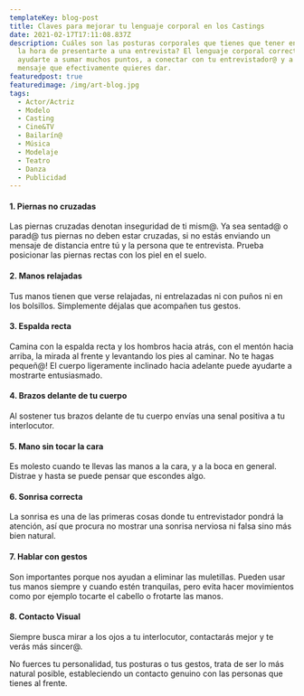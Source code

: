 ```yaml
---
templateKey: blog-post
title: Claves para mejorar tu lenguaje corporal en los Castings
date: 2021-02-17T17:11:08.837Z
description: Cuáles son las posturas corporales que tienes que tener en cuenta a
  la hora de presentarte a una entrevista? El lenguaje corporal correcto puede
  ayudarte a sumar muchos puntos, a conectar con tu entrevistador@ y a dar el
  mensaje que efectivamente quieres dar.
featuredpost: true
featuredimage: /img/art-blog.jpg
tags:
  - Actor/Actriz
  - Modelo
  - Casting
  - Cine&TV
  - Bailarín@
  - Música
  - Modelaje
  - Teatro
  - Danza
  - Publicidad
---
```

<!--StartFragment-->

#### 1. Piernas no cruzadas

Las piernas cruzadas denotan inseguridad de ti mism@. Ya sea sentad@ o parad@ tus piernas no deben estar cruzadas, si no estás enviando un mensaje de distancia entre tú y la persona que te entrevista. Prueba posicionar las piernas rectas con los piel en el suelo.

#### 2. Manos relajadas

Tus manos tienen que verse relajadas, ni entrelazadas ni con puños ni en los bolsillos. Simplemente déjalas que acompañen tus gestos.

#### 3. Espalda recta

Camina con la espalda recta y los hombros hacia atrás, con el mentón hacia arriba, la mirada al frente y levantando los pies al caminar. No te hagas pequeñ@! El cuerpo ligeramente inclinado hacia adelante puede ayudarte a mostrarte entusiasmado.

#### 4. Brazos delante de tu cuerpo

Al sostener tus brazos delante de tu cuerpo envías una senal positiva a tu interlocutor.

#### 5. Mano sin tocar la cara

Es molesto cuando te llevas las manos a la cara, y a la boca en general. Distrae y hasta se puede pensar que escondes algo.

#### 6. Sonrisa correcta

La sonrisa es una de las primeras cosas donde tu entrevistador pondrá la atención, así que procura no mostrar una sonrisa nerviosa ni falsa sino más bien natural.

#### 7. Hablar con gestos

Son importantes porque nos ayudan a eliminar las muletillas. Pueden usar tus manos siempre y cuando estén tranquilas, pero evita hacer movimientos como por ejemplo tocarte el cabello o frotarte las manos.

#### 8. Contacto Visual

Siempre busca mirar a los ojos a tu interlocutor, contactarás mejor y te verás más sincer@.

No fuerces tu personalidad, tus posturas o tus gestos, trata de ser lo más natural posible, estableciendo un contacto genuino con las personas que tienes al frente.

<!--EndFragment-->